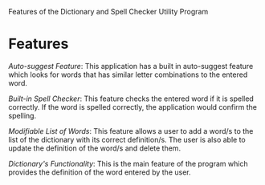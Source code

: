 Features of the Dictionary and Spell Checker Utility Program

# Features #

_Auto-suggest Feature_: This application has a built in auto-suggest feature which looks for words that has similar letter combinations to the entered word.

_Built-in Spell Checker_: This feature checks the entered word if it is spelled correctly. If the word is spelled correctly, the application would confirm the spelling.

_Modifiable List of Words_: This feature allows a user to add a word/s to the list of the dictionary with its correct definition/s. The user is also able to update the definition of the word/s and delete them.

_Dictionary's Functionality_:  This is the main feature of the program which provides the definition of the word entered by the user.